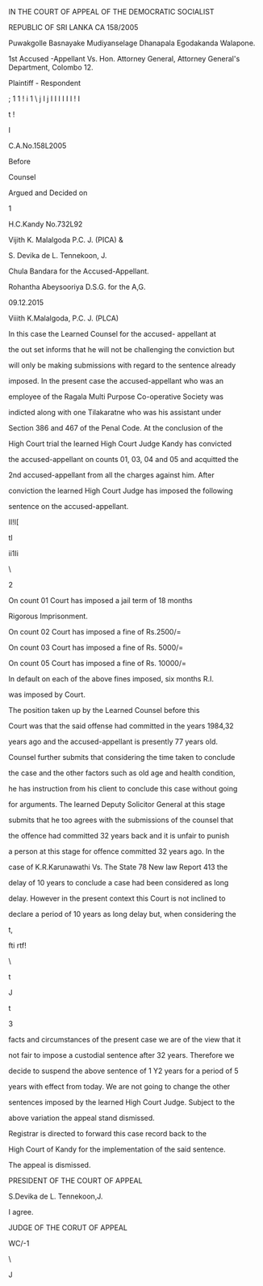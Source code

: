 IN THE COURT OF APPEAL OF THE DEMOCRATIC SOCIALIST

REPUBLIC OF SRI LANKA CA 158/2005

Puwakgolle Basnayake Mudiyanselage Dhanapala Egodakanda Walapone.

1st Accused -Appellant Vs. Hon. Attorney General, Attorney General's Department, Colombo 12.

Plaintiff - Respondent

; 1 1 ! i 1 \ j I j I I I I I I ! I

t !

I

C.A.No.158L2005

Before

Counsel

Argued and Decided on

1

H.C.Kandy No.732L92

Vijith K. Malalgoda P.C. J. (PICA) &

S. Devika de L. Tennekoon, J.

Chula Bandara for the Accused-Appellant.

Rohantha Abeysooriya D.S.G. for the A,G.

09.12.2015

Viiith K.Malalgoda, P.C. J. (PLCA)

In this case the Learned Counsel for the accused- appellant at

the out set informs that he will not be challenging the conviction but

will only be making submissions with regard to the sentence already

imposed. In the present case the accused-appellant who was an

employee of the Ragala Multi Purpose Co-operative Society was

indicted along with one Tilakaratne who was his assistant under

Section 386 and 467 of the Penal Code. At the conclusion of the

High Court trial the learned High Court Judge Kandy has convicted

the accused-appellant on counts 01, 03, 04 and 05 and acquitted the

2nd accused-appellant from all the charges against him. After

conviction the learned High Court Judge has imposed the following

sentence on the accused-appellant.

II!I[

tI

ii1Ii

\

2

On count 01 Court has imposed a jail term of 18 months

Rigorous Imprisonment.

On count 02 Court has imposed a fine of Rs.2500/=

On count 03 Court has imposed a fine of Rs. 5000/=

On count 05 Court has imposed a fine of Rs. 10000/=

In default on each of the above fines imposed, six months R.I.

was imposed by Court.

The position taken up by the Learned Counsel before this

Court was that the said offense had committed in the years 1984,32

years ago and the accused-appellant is presently 77 years old.

Counsel further submits that considering the time taken to conclude

the case and the other factors such as old age and health condition,

he has instruction from his client to conclude this case without going

for arguments. The learned Deputy Solicitor General at this stage

submits that he too agrees with the submissions of the counsel that

the offence had committed 32 years back and it is unfair to punish

a person at this stage for offence committed 32 years ago. In the

case of K.R.Karunawathi Vs. The State 78 New law Report 413 the

delay of 10 years to conclude a case had been considered as long

delay. However in the present context this Court is not inclined to

declare a period of 10 years as long delay but, when considering the

t,

fti rtf!

\

t

J

t

3

facts and circumstances of the present case we are of the view that it

not fair to impose a custodial sentence after 32 years. Therefore we

decide to suspend the above sentence of 1 Y2 years for a period of 5

years with effect from today. We are not going to change the other

sentences imposed by the learned High Court Judge. Subject to the

above variation the appeal stand dismissed.

Registrar is directed to forward this case record back to the

High Court of Kandy for the implementation of the said sentence.

The appeal is dismissed.

PRESIDENT OF THE COURT OF APPEAL

S.Devika de L. Tennekoon,J.

I agree.

JUDGE OF THE CORUT OF APPEAL

WC/-1

\

J